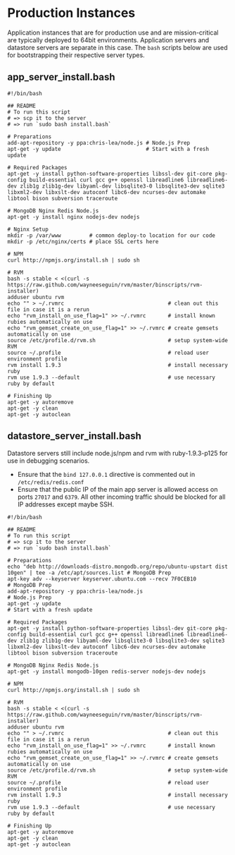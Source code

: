 # Production Instances

Application instances that are for production use and are
mission-critical are typically deployed to 64bit environments.
Application servers and datastore servers are separate in this case. The
`bash` scripts below are used for bootstrapping their respective server
types.

## app_server_install.bash

```
#!/bin/bash

## README
# To run this script
# => scp it to the server
# => run `sudo bash install.bash`

# Preparations
add-apt-repository -y ppa:chris-lea/node.js # Node.js Prep
apt-get -y update                           # Start with a fresh update

# Required Packages
apt-get -y install python-software-properties libssl-dev git-core pkg-config build-essential curl gcc g++ openssl libreadline6 libreadline6-dev zlib1g zlib1g-dev libyaml-dev libsqlite3-0 libsqlite3-dev sqlite3 libxml2-dev libxslt-dev autoconf libc6-dev ncurses-dev automake libtool bison subversion traceroute

# MongoDB Nginx Redis Node.js
apt-get -y install nginx nodejs-dev nodejs

# Nginx Setup
mkdir -p /var/www         # common deploy-to location for our code
mkdir -p /etc/nginx/certs # place SSL certs here

# NPM
curl http://npmjs.org/install.sh | sudo sh

# RVM
bash -s stable < <(curl -s https://raw.github.com/wayneeseguin/rvm/master/binscripts/rvm-installer)
adduser ubuntu rvm
echo "" > ~/.rvmrc                                 # clean out this file in case it is a rerun
echo "rvm_install_on_use_flag=1" >> ~/.rvmrc       # install known rubies automatically on use
echo "rvm_gemset_create_on_use_flag=1" >> ~/.rvmrc # create gemsets automatically on use
source /etc/profile.d/rvm.sh                       # setup system-wide RVM
source ~/.profile                                  # reload user environment profile
rvm install 1.9.3                                  # install necessary ruby
rvm use 1.9.3 --default                            # use necessary ruby by default

# Finishing Up
apt-get -y autoremove
apt-get -y clean
apt-get -y autoclean
```

## datastore_server_install.bash

Datastore servers still include node.js/npm and rvm with ruby-1.9.3-p125
for use in debugging scenarios.

* Ensure that the `bind 127.0.0.1` directive is commented out in
  `/etc/redis/redis.conf`
* Ensure that the public IP of the main app server is allowed access on
  ports `27017` and `6379`. All other incoming traffic should be blocked
  for all IP addresses except maybe SSH.

```
#!/bin/bash

## README
# To run this script
# => scp it to the server
# => run `sudo bash install.bash`

# Preparations
echo "deb http://downloads-distro.mongodb.org/repo/ubuntu-upstart dist 10gen" | tee -a /etc/apt/sources.list # MongoDB Prep
apt-key adv --keyserver keyserver.ubuntu.com --recv 7F0CEB10                                                 # MongoDB Prep
add-apt-repository -y ppa:chris-lea/node.js                                                                  # Node.js Prep
apt-get -y update                                                                                            # Start with a fresh update

# Required Packages
apt-get -y install python-software-properties libssl-dev git-core pkg-config build-essential curl gcc g++ openssl libreadline6 libreadline6-dev zlib1g zlib1g-dev libyaml-dev libsqlite3-0 libsqlite3-dev sqlite3 libxml2-dev libxslt-dev autoconf libc6-dev ncurses-dev automake libtool bison subversion traceroute

# MongoDB Nginx Redis Node.js
apt-get -y install mongodb-10gen redis-server nodejs-dev nodejs

# NPM
curl http://npmjs.org/install.sh | sudo sh

# RVM
bash -s stable < <(curl -s https://raw.github.com/wayneeseguin/rvm/master/binscripts/rvm-installer)
adduser ubuntu rvm
echo "" > ~/.rvmrc                                 # clean out this file in case it is a rerun
echo "rvm_install_on_use_flag=1" >> ~/.rvmrc       # install known rubies automatically on use
echo "rvm_gemset_create_on_use_flag=1" >> ~/.rvmrc # create gemsets automatically on use
source /etc/profile.d/rvm.sh                       # setup system-wide RVM
source ~/.profile                                  # reload user environment profile
rvm install 1.9.3                                  # install necessary ruby
rvm use 1.9.3 --default                            # use necessary ruby by default

# Finishing Up
apt-get -y autoremove
apt-get -y clean
apt-get -y autoclean
```
